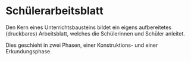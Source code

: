 # Schülerarbeitsblatt

Den Kern eines Unterrichtsbausteins bildet ein eigens aufbereitetes (druckbares) Arbeitsblatt, welches die Schülerinnen und Schüler anleitet. 

Dies geschieht in zwei Phasen, einer Konstruktions- und einer Erkundungsphase.